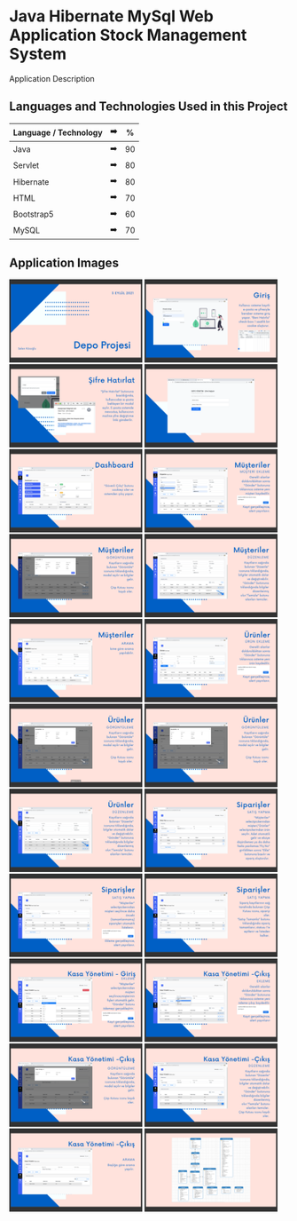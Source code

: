 # Java Hibernate MySql Web Application Stock Management System

Application Description

## Languages and Technologies Used in this Project

| Language / Technology | :arrow_right:  |  % | 
| ------------- |:-------------:|:-------------:|
| Java | :arrow_right:  |  90 |
| Servlet | :arrow_right:  |  80 |
| Hibernate | :arrow_right:  |  80 |
| HTML | :arrow_right:  |  70 |
| Bootstrap5 | :arrow_right:  |  60 |
| MySQL | :arrow_right:  |  70 |

## Application Images

<p>
<a href="https://github.com/selenkosoglu/Java-Hibernate-MySql-Web-Application-Stock-Management-System/blob/main/görseller/depo1.png" target="_blank">
<img src="https://github.com/selenkosoglu/Java-Hibernate-MySql-Web-Application-Stock-Management-System/blob/main/görseller/depo1.png" width="240" style="max-width:100%;"></a>
  
<a href="https://github.com/selenkosoglu/Java-Hibernate-MySql-Web-Application-Stock-Management-System/blob/main/görseller/depo2.png" target="_blank">
<img src="https://github.com/selenkosoglu/Java-Hibernate-MySql-Web-Application-Stock-Management-System/blob/main/görseller/depo2.png" width="240" style="max-width:100%;"></a>
<a href="https://github.com/selenkosoglu/Java-Hibernate-MySql-Web-Application-Stock-Management-System/blob/main/görseller/depo3.png" target="_blank">
<img src="https://github.com/selenkosoglu/Java-Hibernate-MySql-Web-Application-Stock-Management-System/blob/main/görseller/depo3.png" width="240" style="max-width:100%;"></a>

<a href="https://github.com/selenkosoglu/Java-Hibernate-MySql-Web-Application-Stock-Management-System/blob/main/görseller/depo4.png" target="_blank">
<img src="https://github.com/selenkosoglu/Java-Hibernate-MySql-Web-Application-Stock-Management-System/blob/main/görseller/depo4.png" width="240" style="max-width:100%;"></a>

<a href="https://github.com/selenkosoglu/Java-Hibernate-MySql-Web-Application-Stock-Management-System/blob/main/görseller/depo5.png" target="_blank">
<img src="https://github.com/selenkosoglu/Java-Hibernate-MySql-Web-Application-Stock-Management-System/blob/main/görseller/depo5.png" width="240" style="max-width:100%;"></a>

<a href="https://github.com/selenkosoglu/Java-Hibernate-MySql-Web-Application-Stock-Management-System/blob/main/görseller/depo6.png" target="_blank">
<img src="https://github.com/selenkosoglu/Java-Hibernate-MySql-Web-Application-Stock-Management-System/blob/main/görseller/depo6.png" width="240" style="max-width:100%;"></a>

<a href="https://github.com/selenkosoglu/Java-Hibernate-MySql-Web-Application-Stock-Management-System/blob/main/görseller/depo7.png" target="_blank">
<img src="https://github.com/selenkosoglu/Java-Hibernate-MySql-Web-Application-Stock-Management-System/blob/main/görseller/depo7.png" width="240" style="max-width:100%;"></a>

<a href="https://github.com/selenkosoglu/Java-Hibernate-MySql-Web-Application-Stock-Management-System/blob/main/görseller/depo8.png" target="_blank">
<img src="https://github.com/selenkosoglu/Java-Hibernate-MySql-Web-Application-Stock-Management-System/blob/main/görseller/depo8.png" width="240" style="max-width:100%;"></a>

<a href="https://github.com/selenkosoglu/Java-Hibernate-MySql-Web-Application-Stock-Management-System/blob/main/görseller/depo9.png" target="_blank">
<img src="https://github.com/selenkosoglu/Java-Hibernate-MySql-Web-Application-Stock-Management-System/blob/main/görseller/depo9.png" width="240" style="max-width:100%;"></a>

<a href="https://github.com/selenkosoglu/Java-Hibernate-MySql-Web-Application-Stock-Management-System/blob/main/görseller/depo10.png" target="_blank">
<img src="https://github.com/selenkosoglu/Java-Hibernate-MySql-Web-Application-Stock-Management-System/blob/main/görseller/depo10.png" width="240" style="max-width:100%;"></a>

<a href="https://github.com/selenkosoglu/Java-Hibernate-MySql-Web-Application-Stock-Management-System/blob/main/görseller/depo11.png" target="_blank">
<img src="https://github.com/selenkosoglu/Java-Hibernate-MySql-Web-Application-Stock-Management-System/blob/main/görseller/depo11.png" width="240" style="max-width:100%;"></a>

<a href="https://github.com/selenkosoglu/Java-Hibernate-MySql-Web-Application-Stock-Management-System/blob/main/görseller/depo12.png" target="_blank">
<img src="https://github.com/selenkosoglu/Java-Hibernate-MySql-Web-Application-Stock-Management-System/blob/main/görseller/depo12.png" width="240" style="max-width:100%;"></a>

<a href="https://github.com/selenkosoglu/Java-Hibernate-MySql-Web-Application-Stock-Management-System/blob/main/görseller/depo13.png" target="_blank">
<img src="https://github.com/selenkosoglu/Java-Hibernate-MySql-Web-Application-Stock-Management-System/blob/main/görseller/depo13.png" width="240" style="max-width:100%;"></a>

<a href="https://github.com/selenkosoglu/Java-Hibernate-MySql-Web-Application-Stock-Management-System/blob/main/görseller/depo14.png" target="_blank">
<img src="https://github.com/selenkosoglu/Java-Hibernate-MySql-Web-Application-Stock-Management-System/blob/main/görseller/depo14.png" width="240" style="max-width:100%;"></a>

<a href="https://github.com/selenkosoglu/Java-Hibernate-MySql-Web-Application-Stock-Management-System/blob/main/görseller/depo15.png" target="_blank">
<img src="https://github.com/selenkosoglu/Java-Hibernate-MySql-Web-Application-Stock-Management-System/blob/main/görseller/depo15.png" width="240" style="max-width:100%;"></a>

<a href="https://github.com/selenkosoglu/Java-Hibernate-MySql-Web-Application-Stock-Management-System/blob/main/görseller/depo16.png" target="_blank">
<img src="https://github.com/selenkosoglu/Java-Hibernate-MySql-Web-Application-Stock-Management-System/blob/main/görseller/depo16.png" width="240" style="max-width:100%;"></a>

<a href="https://github.com/selenkosoglu/Java-Hibernate-MySql-Web-Application-Stock-Management-System/blob/main/görseller/depo17.png" target="_blank">
<img src="https://github.com/selenkosoglu/Java-Hibernate-MySql-Web-Application-Stock-Management-System/blob/main/görseller/depo17.png" width="240" style="max-width:100%;"></a>

<a href="https://github.com/selenkosoglu/Java-Hibernate-MySql-Web-Application-Stock-Management-System/blob/main/görseller/depo18.png" target="_blank">
<img src="https://github.com/selenkosoglu/Java-Hibernate-MySql-Web-Application-Stock-Management-System/blob/main/görseller/depo18.png" width="240" style="max-width:100%;"></a>

<a href="https://github.com/selenkosoglu/Java-Hibernate-MySql-Web-Application-Stock-Management-System/blob/main/görseller/depo19.png" target="_blank">
<img src="https://github.com/selenkosoglu/Java-Hibernate-MySql-Web-Application-Stock-Management-System/blob/main/görseller/depo19.png" width="240" style="max-width:100%;"></a>

<a href="https://github.com/selenkosoglu/Java-Hibernate-MySql-Web-Application-Stock-Management-System/blob/main/görseller/depo20.png" target="_blank">
<img src="https://github.com/selenkosoglu/Java-Hibernate-MySql-Web-Application-Stock-Management-System/blob/main/görseller/depo20.png" width="240" style="max-width:100%;"></a>

<a href="https://github.com/selenkosoglu/Java-Hibernate-MySql-Web-Application-Stock-Management-System/blob/main/görseller/depo21.png" target="_blank">
<img src="https://github.com/selenkosoglu/Java-Hibernate-MySql-Web-Application-Stock-Management-System/blob/main/görseller/depo21.png" width="240" style="max-width:100%;"></a>

<a href="https://github.com/selenkosoglu/Java-Hibernate-MySql-Web-Application-Stock-Management-System/blob/main/görseller/depo22.png" target="_blank">
<img src="https://github.com/selenkosoglu/Java-Hibernate-MySql-Web-Application-Stock-Management-System/blob/main/görseller/depo22.png" width="240" style="max-width:100%;"></a>
  
  
</p>
